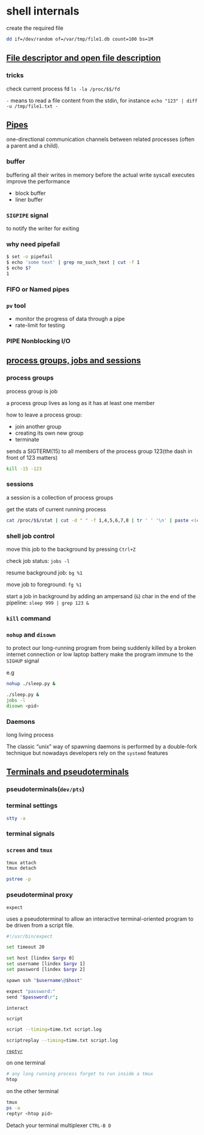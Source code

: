 # shell internals

create the required file

```sh
dd if=/dev/random of=/var/tmp/file1.db count=100 bs=1M
```

## [File descriptor and open file description](https://biriukov.dev/docs/fd-pipe-session-terminal/1-file-descriptor-and-open-file-description/)

### tricks

check current process fd `ls -la /proc/$$/fd`

`-` means to read a file content from the stdin, for instance `echo "123" | diff -u /tmp/file1.txt -`

## [Pipes](https://biriukov.dev/docs/fd-pipe-session-terminal/2-pipes/)

one-directional communication channels between related processes (often a parent and a child).

### buffer

buffering all their writes in memory before the actual write syscall executes improve the performance

- block buffer
- liner buffer

### `SIGPIPE` signal

to notify the writer for exiting

### why need pipefail

```sh
$ set -o pipefail
$ echo 'some text' | grep no_such_text | cut -f 1
$ echo $?
1
```

### FIFO or Named pipes

### `pv` tool

- monitor the progress of data through a pipe
- rate-limit for testing

### PIPE Nonblocking I/O

## [process groups, jobs and sessions](https://biriukov.dev/docs/fd-pipe-session-terminal/3-process-groups-jobs-and-sessions/)

### process groups

process group is job

a process group lives as long as it has at least one member

how to leave a process group:

- join another group
- creating its own new group
- terminate

sends a SIGTERM(15) to all members of the process group 123(the dash in front of 123 matters)

```sh
kill -15 -123
```

### sessions

a session is a collection of process groups

get the stats of current running process

```sh
cat /proc/$$/stat | cut -d " " -f 1,4,5,6,7,8 | tr ' ' '\n' | paste <(echo -ne "pid\nppid\npgid\nsid\ntty\ntgid\n") -
```

### shell job control

move this job to the background by pressing `Ctrl+Z`

check job status: `jobs -l`

resume background job: `bg %1`

move job to foreground: `fg %1`

start a job in background by adding an ampersand (`&`) char in the end of the pipeline: `sleep 999 | grep 123 &`

### `kill` command

### `nohup` and `disown`

to protect our long-running program from being suddenly killed by a broken internet connection or low laptop battery
make the program immune to the `SIGHUP` signal

e.g

```sh
nohup ./sleep.py &
```

```sh
./sleep.py &
jobs -l
disown <pid>
```

### Daemons

long living process

The classic “unix” way of spawning daemons is performed by a double-fork technique
but nowadays developers rely on the `systemd` features

## [Terminals and pseudoterminals](https://biriukov.dev/docs/fd-pipe-session-terminal/4-terminals-and-pseudoterminals/)

### pseudoterminals(`dev/pts`)

### terminal settings

```sh
stty -a
```

### terminal signals

### `screen` and `tmux`

```sh
tmux attach
tmux detach
```

```sh
pstree -p
```

### pseudoterminal proxy

`expect`

uses a pseudoterminal to allow an interactive terminal-oriented program to be driven from a script file.

```sh
#!/usr/bin/expect

set timeout 20

set host [lindex $argv 0]
set username [lindex $argv 1]
set password [lindex $argv 2]

spawn ssh "$username\@$host"

expect "password:"
send "$password\r";

interact
```

`script`

```sh
script --timing=time.txt script.log
```

```sh
scriptreplay --timing=time.txt script.log
```

[`reptyr`](https://github.com/nelhage/reptyr)

on one terminal

```sh
# any long running process forget to run inside a tmux
htop
```

on the other terminal

```sh
tmux
ps -a
reptyr <htop pid>
```

Detach your terminal multiplexer `CTRL-B D`
